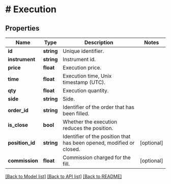 # # Execution

## Properties

Name | Type | Description | Notes
------------ | ------------- | ------------- | -------------
**id** | **string** | Unique identifier. |
**instrument** | **string** | Instrument id. |
**price** | **float** | Execution price. |
**time** | **float** | Execution time, Unix timestamp (UTC). |
**qty** | **float** | Execution quantity. |
**side** | **string** | Side. |
**order_id** | **string** | Identifier of the order that has been filled. |
**is_close** | **bool** | Whether the execution reduces the position. |
**position_id** | **string** | Identifier of the position that has been opened, modified or closed. | [optional]
**commission** | **float** | Commission charged for the fill. | [optional]

[[Back to Model list]](../../README.md#models) [[Back to API list]](../../README.md#endpoints) [[Back to README]](../../README.md)

